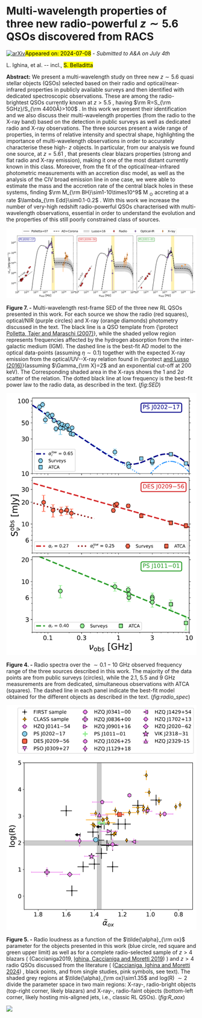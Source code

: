 <div class="macros" style="visibility:hidden;">
$\newcommand{\ensuremath}{}$
$\newcommand{\xspace}{}$
$\newcommand{\object}[1]{\texttt{#1}}$
$\newcommand{\farcs}{{.}''}$
$\newcommand{\farcm}{{.}'}$
$\newcommand{\arcsec}{''}$
$\newcommand{\arcmin}{'}$
$\newcommand{\ion}[2]{#1#2}$
$\newcommand{\textsc}[1]{\textrm{#1}}$
$\newcommand{\hl}[1]{\textrm{#1}}$
$\newcommand{\footnote}[1]{}$</div>



<div id="title">

# Multi-wavelength properties of three new radio-powerful $z\sim5.6$ QSOs discovered from RACS

</div>
<div id="comments">

[![arXiv](https://img.shields.io/badge/arXiv-2407.04094-b31b1b.svg)](https://arxiv.org/abs/2407.04094)<mark>Appeared on: 2024-07-08</mark> -  _Submitted to A&A on July 4th_

</div>
<div id="authors">

L. Ighina, et al. -- incl., <mark>S. Belladitta</mark>

</div>
<div id="abstract">

**Abstract:** We present a multi-wavelength study on three new $z\sim5.6$ quasi stellar objects (QSOs) selected based on their radio and optical/near-infrared properties in publicly available surveys and then identified with dedicated spectroscopic observations. These are among the radio-brightest QSOs currently known at $z>5.5$ , having $\rm R=S_{\rm 5GHz}/S_{\rm 4400Å}>100$ . In this work we present their identification and we also discuss their multi-wavelength properties (from the radio to the X-ray band) based on the detection in public surveys as well as dedicated radio and X-ray observations. The three sources present a wide range of properties, in terms of relative intensity and spectral shape, highlighting the importance of multi-wavelength observations in order to accurately characterise these high- $z$ objects. In particular, from our analysis we found one source, at $z=5.61$ , that presents clear blazars properties (strong and flat radio and X-ray emission), making it one of the most distant currently known in this class. Moreover, from the fit of the optical/near-infrared photometric measurements with an accretion disc model, as well as the analysis of the CIV broad emission line in one case, we were able to estimate the mass and the accretion rate of the central black holes in these systems, finding $\rm M_{\rm BH}\sim1-10\times10^9$ M $_\odot$ accreting at a rate $\lambda_{\rm Edd}\sim0.1-0.2$ . With this work we increase the number of very-high redshift radio-powerful QSOs characterised with multi-wavelength observations, essential in order to understand the evolution and the properties of this still poorly constrained class of sources.

</div>

<div id="div_fig1">

<img src="tmp_2407.04094/./figures/SED_all.png" alt="Fig7" width="100%"/>

**Figure 7. -** Multi-wavelength rest-frame SED of the three new RL QSOs presented in this work. For each source we show the radio (red squares), optical/NIR (purple circles) and X-ray (orange diamonds) photometry discussed in the text. The black line is a QSO template from {\protect [Polletta, Tajer and Maraschi (2007)]()}, while the shaded yellow region represents frequencies affected by the hydrogen absorption from the inter-galactic medium (IGM). The dashed line is the best-fit AD model to the optical data-points (assuming $\eta\sim0.1$) together with the expected X-ray emission from the optical/UV--X-ray relation found in {\protect [ and Lusso (2016)]()}(assuming $\Gamma_{\rm X}=2$ and an exponential cut-off at 200 keV). The Corresponding shaded area in the X-rays shows the 1 and 2$\sigma$ scatter of the relation. The dotted black line at low frequency is the best-fit power law to the radio data, as described in the text. (*fig:SED*)

</div>
<div id="div_fig2">

<img src="tmp_2407.04094/./figures/radio_spec_3bla.png" alt="Fig4" width="100%"/>

**Figure 4. -** Radio spectra over the $\sim0.1-10$ GHz observed frequency range of the three sources described in this work. The majority of the data points are from public surveys (circles), while the 2.1, 5.5 and 9 GHz measurements are from dedicated, simultaneous observations with ATCA (squares). The dashed line in each panel indicate the best-fit model obtained for the different objects as described in the text. (*fig:radio_spec*)

</div>
<div id="div_fig3">

<img src="tmp_2407.04094/./figures/comparison_R_aox.png" alt="Fig5" width="100%"/>

**Figure 5. -** Radio loudness as a function of the $\tilde{\alpha}_{\rm ox}$ parameter for the objects presented in this work (blue circle, red square and green upper limit) as well as for a complete radio-selected sample of $z>4$ blazars ( (Caccianiga2019, [Ighina, Caccianiga and Moretti 2019]()) ) and $z>4$ radio QSOs discussed from the literature ( ([Caccianiga, Ighina and Moretti 2024]()) , black points, and from single studies, pink symbols, see text). The shaded grey regions at $\tilde{\alpha}_{\rm ox}\sim1.35$ and log(R) $\sim2$ divide the parameter space in two main regions: X-ray-, radio-bright objects (top-right corner, likely blazars) and X-ray-, radio-faint objects (bottom-left corner, likely hosting mis-aligned jets, i.e., classic RL QSOs). (*fig:R_aox*)

</div><div id="qrcode"><img src=https://api.qrserver.com/v1/create-qr-code/?size=100x100&data="https://arxiv.org/abs/2407.04094"></div>